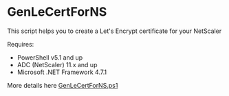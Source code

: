 # GenLeCertForNS
This script helps you to create a Let's Encrypt certificate for your NetScaler

Requires:
- PowerShell v5.1 and up
- ADC (NetScaler) 11.x and up
- Microsoft .NET Framework 4.7.1

More details here [GenLeCertForNS.ps1](docs/GenLeCertForNS.ps1.md)